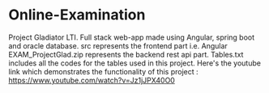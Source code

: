 # Online-Examination


Project Gladiator LTI.
Full stack web-app made using Angular, spring boot and oracle database.
src represents the frontend part i.e. Angular
EXAM_ProjectGlad.zip represents the backend rest api part.
Tables.txt includes all the codes for the tables used in this project.
Here's the youtube link which demonstrates the functionality of this project : https://www.youtube.com/watch?v=Jz1jJPX40O0
